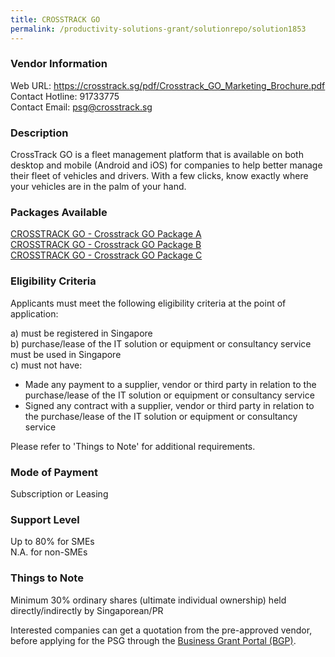 ```yaml
---
title: CROSSTRACK GO
permalink: /productivity-solutions-grant/solutionrepo/solution1853
---
```


### Vendor Information
Web URL: https://crosstrack.sg/pdf/Crosstrack_GO_Marketing_Brochure.pdf <br>Contact Hotline: 91733775 <br>Contact Email: psg@crosstrack.sg <br>

### Description

CrossTrack GO is a fleet management platform that is available on both desktop and mobile (Android and iOS) for companies to help better manage their fleet of vehicles and drivers. With a few clicks, know exactly where your vehicles are in the palm of your hand.

### Packages Available

<a href='https://www.gobusiness.gov.sg/images/psg/CROSSTRACK_20200609_Desensitised_Annex_3_Part_1.pdf' target='_blank'>CROSSTRACK GO - Crosstrack GO Package A</a><br/>
<a href='https://www.gobusiness.gov.sg/images/psg/CROSSTRACK_20200609_Desensitised_Annex_3_Part_2.pdf' target='_blank'>CROSSTRACK GO - Crosstrack GO Package B</a><br/>
<a href='https://www.gobusiness.gov.sg/images/psg/CROSSTRACK_20200609_Desensitised_Annex_3_Part_3.pdf' target='_blank'>CROSSTRACK GO - Crosstrack GO Package C</a><br/>

### Eligibility Criteria

Applicants must meet the following eligibility criteria at the point of application:

a) must be registered in Singapore <br>
b) purchase/lease of the IT solution or equipment or consultancy service must be used in Singapore <br>
c) must not have:
- Made any payment to a supplier, vendor or third party in relation to the purchase/lease of the IT solution or equipment or consultancy service
- Signed any contract with a supplier, vendor or third party in relation to the purchase/lease of the IT solution or equipment or consultancy service

Please refer to 'Things to Note' for additional requirements.

### Mode of Payment
Subscription or Leasing

### Support Level
Up to 80% for SMEs <br>
N.A. for non-SMEs

### Things to Note
Minimum 30% ordinary shares (ultimate individual ownership) held directly/indirectly by Singaporean/PR

Interested companies can get a quotation from the pre-approved vendor, before applying for the PSG through the <a target='_blank' href='https://www.businessgrants.gov.sg/'>Business Grant Portal (BGP)</a>.
